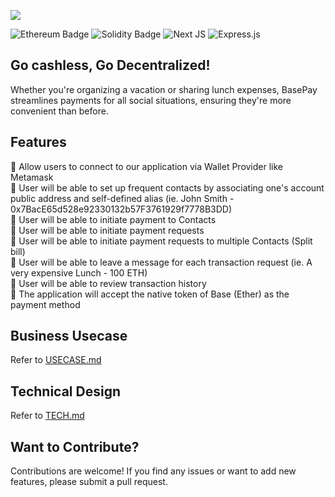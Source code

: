 [![](https://github.com/devacadian/BasePay/blob/main/public/assets/Basepay_White%20BG_Full%20Logo-01.png)](https://basepay.app)

![Ethereum Badge](https://img.shields.io/badge/Ethereum-3C3C3D?logo=ethereum&logoColor=fff&style=for-the-badge)
![Solidity Badge](https://img.shields.io/badge/Solidity-e6e6e6?style=for-the-badge&logo=solidity&logoColor=black)
![Next JS](https://img.shields.io/badge/Next-black?style=for-the-badge&logo=next.js&logoColor=white)
![Express.js](https://img.shields.io/badge/express.js-%23404d59.svg?style=for-the-badge&logo=express&logoColor=%2361DAFB)

## Go cashless, Go Decentralized!
Whether you're organizing a vacation or sharing lunch expenses, BasePay streamlines payments for all social situations, ensuring they're more convenient than before.

## Features 
🔹 Allow users to connect to our application via Wallet Provider like Metamask  
🔹 User will be able to set up frequent contacts by associating one's account public address and self-defined alias (ie. John Smith - 0x7BacE65d528e92330132b57F3761929f7778B3DD)  
🔹 User will be able to initiate payment to Contacts  
🔹 User will be able to initiate payment requests  
🔹 User will be able to initiate payment requests to multiple Contacts (Split bill)  
🔹 User will be able to leave a message for each transaction request (ie. A very expensive Lunch - 100 ETH)  
🔹 User will be able to review transaction history  
🔹 The application will accept the native token of Base (Ether) as the payment method  


## Business Usecase
Refer to [USECASE.md](https://url.com)

## Technical Design
Refer to [TECH.md](https://url.com)

## Want to Contribute? 
Contributions are welcome! If you find any issues or want to add new features, please submit a pull request.
